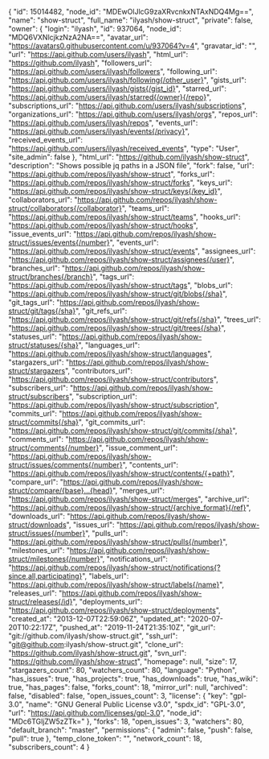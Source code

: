 {
  "id": 15014482,
  "node_id": "MDEwOlJlcG9zaXRvcnkxNTAxNDQ4Mg==",
  "name": "show-struct",
  "full_name": "ilyash/show-struct",
  "private": false,
  "owner": {
    "login": "ilyash",
    "id": 937064,
    "node_id": "MDQ6VXNlcjkzNzA2NA==",
    "avatar_url": "https://avatars0.githubusercontent.com/u/937064?v=4",
    "gravatar_id": "",
    "url": "https://api.github.com/users/ilyash",
    "html_url": "https://github.com/ilyash",
    "followers_url": "https://api.github.com/users/ilyash/followers",
    "following_url": "https://api.github.com/users/ilyash/following{/other_user}",
    "gists_url": "https://api.github.com/users/ilyash/gists{/gist_id}",
    "starred_url": "https://api.github.com/users/ilyash/starred{/owner}{/repo}",
    "subscriptions_url": "https://api.github.com/users/ilyash/subscriptions",
    "organizations_url": "https://api.github.com/users/ilyash/orgs",
    "repos_url": "https://api.github.com/users/ilyash/repos",
    "events_url": "https://api.github.com/users/ilyash/events{/privacy}",
    "received_events_url": "https://api.github.com/users/ilyash/received_events",
    "type": "User",
    "site_admin": false
  },
  "html_url": "https://github.com/ilyash/show-struct",
  "description": "Shows possible jq paths in a JSON file",
  "fork": false,
  "url": "https://api.github.com/repos/ilyash/show-struct",
  "forks_url": "https://api.github.com/repos/ilyash/show-struct/forks",
  "keys_url": "https://api.github.com/repos/ilyash/show-struct/keys{/key_id}",
  "collaborators_url": "https://api.github.com/repos/ilyash/show-struct/collaborators{/collaborator}",
  "teams_url": "https://api.github.com/repos/ilyash/show-struct/teams",
  "hooks_url": "https://api.github.com/repos/ilyash/show-struct/hooks",
  "issue_events_url": "https://api.github.com/repos/ilyash/show-struct/issues/events{/number}",
  "events_url": "https://api.github.com/repos/ilyash/show-struct/events",
  "assignees_url": "https://api.github.com/repos/ilyash/show-struct/assignees{/user}",
  "branches_url": "https://api.github.com/repos/ilyash/show-struct/branches{/branch}",
  "tags_url": "https://api.github.com/repos/ilyash/show-struct/tags",
  "blobs_url": "https://api.github.com/repos/ilyash/show-struct/git/blobs{/sha}",
  "git_tags_url": "https://api.github.com/repos/ilyash/show-struct/git/tags{/sha}",
  "git_refs_url": "https://api.github.com/repos/ilyash/show-struct/git/refs{/sha}",
  "trees_url": "https://api.github.com/repos/ilyash/show-struct/git/trees{/sha}",
  "statuses_url": "https://api.github.com/repos/ilyash/show-struct/statuses/{sha}",
  "languages_url": "https://api.github.com/repos/ilyash/show-struct/languages",
  "stargazers_url": "https://api.github.com/repos/ilyash/show-struct/stargazers",
  "contributors_url": "https://api.github.com/repos/ilyash/show-struct/contributors",
  "subscribers_url": "https://api.github.com/repos/ilyash/show-struct/subscribers",
  "subscription_url": "https://api.github.com/repos/ilyash/show-struct/subscription",
  "commits_url": "https://api.github.com/repos/ilyash/show-struct/commits{/sha}",
  "git_commits_url": "https://api.github.com/repos/ilyash/show-struct/git/commits{/sha}",
  "comments_url": "https://api.github.com/repos/ilyash/show-struct/comments{/number}",
  "issue_comment_url": "https://api.github.com/repos/ilyash/show-struct/issues/comments{/number}",
  "contents_url": "https://api.github.com/repos/ilyash/show-struct/contents/{+path}",
  "compare_url": "https://api.github.com/repos/ilyash/show-struct/compare/{base}...{head}",
  "merges_url": "https://api.github.com/repos/ilyash/show-struct/merges",
  "archive_url": "https://api.github.com/repos/ilyash/show-struct/{archive_format}{/ref}",
  "downloads_url": "https://api.github.com/repos/ilyash/show-struct/downloads",
  "issues_url": "https://api.github.com/repos/ilyash/show-struct/issues{/number}",
  "pulls_url": "https://api.github.com/repos/ilyash/show-struct/pulls{/number}",
  "milestones_url": "https://api.github.com/repos/ilyash/show-struct/milestones{/number}",
  "notifications_url": "https://api.github.com/repos/ilyash/show-struct/notifications{?since,all,participating}",
  "labels_url": "https://api.github.com/repos/ilyash/show-struct/labels{/name}",
  "releases_url": "https://api.github.com/repos/ilyash/show-struct/releases{/id}",
  "deployments_url": "https://api.github.com/repos/ilyash/show-struct/deployments",
  "created_at": "2013-12-07T22:59:06Z",
  "updated_at": "2020-07-20T10:22:17Z",
  "pushed_at": "2019-11-24T21:35:10Z",
  "git_url": "git://github.com/ilyash/show-struct.git",
  "ssh_url": "git@github.com:ilyash/show-struct.git",
  "clone_url": "https://github.com/ilyash/show-struct.git",
  "svn_url": "https://github.com/ilyash/show-struct",
  "homepage": null,
  "size": 17,
  "stargazers_count": 80,
  "watchers_count": 80,
  "language": "Python",
  "has_issues": true,
  "has_projects": true,
  "has_downloads": true,
  "has_wiki": true,
  "has_pages": false,
  "forks_count": 18,
  "mirror_url": null,
  "archived": false,
  "disabled": false,
  "open_issues_count": 3,
  "license": {
    "key": "gpl-3.0",
    "name": "GNU General Public License v3.0",
    "spdx_id": "GPL-3.0",
    "url": "https://api.github.com/licenses/gpl-3.0",
    "node_id": "MDc6TGljZW5zZTk="
  },
  "forks": 18,
  "open_issues": 3,
  "watchers": 80,
  "default_branch": "master",
  "permissions": {
    "admin": false,
    "push": false,
    "pull": true
  },
  "temp_clone_token": "",
  "network_count": 18,
  "subscribers_count": 4
}
